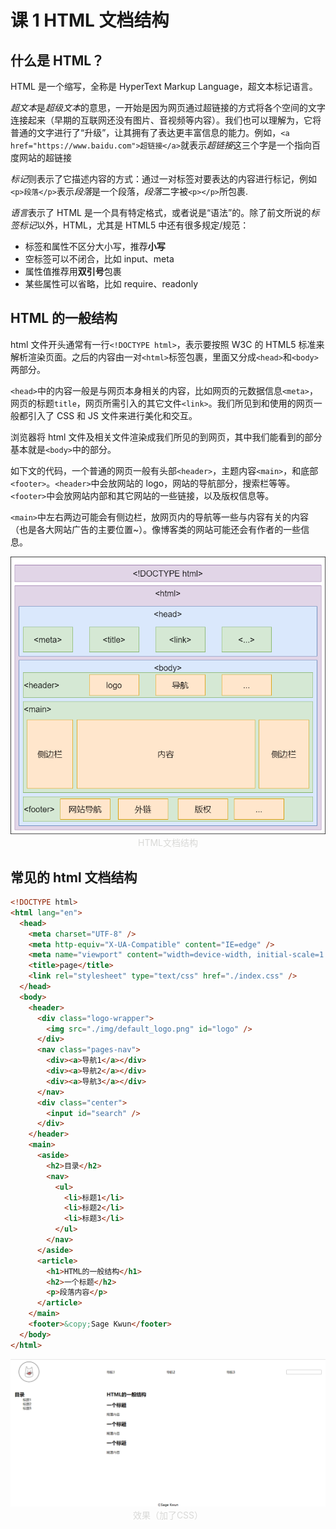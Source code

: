 # 课 1 HTML 文档结构

## 什么是 HTML？

HTML 是一个缩写，全称是 HyperText Markup Language，超文本标记语言。

*超文本*是*超级文本*的意思，一开始是因为网页通过超链接的方式将各个空间的文字连接起来（早期的互联网还没有图片、音视频等内容）。我们也可以理解为，它将普通的文字进行了“升级”，让其拥有了表达更丰富信息的能力。例如，`<a href="https://www.baidu.com">超链接</a>`就表示*超链接*这三个字是一个指向百度网站的超链接

*标记*则表示了它描述内容的方式：通过一对标签对要表达的内容进行标记，例如`<p>段落</p>`表示*段落*是一个段落，*段落*二字被`<p></p>`所包裹.

*语言*表示了 HTML 是一个具有特定格式，或者说是“语法”的。除了前文所说的*标签标记*以外，HTML，尤其是 HTML5 中还有很多规定/规范：

- 标签和属性不区分大小写，推荐**小写**
- 空标签可以不闭合，比如 input、meta
- 属性值推荐用**双引号**包裹
- 某些属性可以省略，比如 require、readonly

## HTML 的一般结构

html 文件开头通常有一行`<!DOCTYPE html>`，表示要按照 W3C 的 HTML5 标准来解析渲染页面。之后的内容由一对`<html>`标签包裹，里面又分成`<head>`和`<body>`两部分。

`<head>`中的内容一般是与网页本身相关的内容，比如网页的元数据信息`<meta>`，网页的标题`title`，网页所需引入的其它文件`<link>`。我们所见到和使用的网页一般都引入了 CSS 和 JS 文件来进行美化和交互。

浏览器将 html 文件及相关文件渲染成我们所见的到网页，其中我们能看到的部分基本就是`<body>`中的部分。

如下文的代码，一个普通的网页一般有头部`<header>`，主题内容`<main>`，和底部`<footer>`。`<header>`中会放网站的 logo，网站的导航部分，搜索栏等等。`<footer>`中会放网站内部和其它网站的一些链接，以及版权信息等。

`<main>`中左右两边可能会有侧边栏，放网页内的导航等一些与内容有关的内容（也是各大网站广告的主要位置~）。像博客类的网站可能还会有作者的一些信息。

<div style="text-align:center">
    <img src="./img/HTML文档结构.png">
    <span style="color:#d9d9d7;font-size: 14px;">HTML文档结构</span>
</div>

## 常见的 html 文档结构

```html
<!DOCTYPE html>
<html lang="en">
  <head>
    <meta charset="UTF-8" />
    <meta http-equiv="X-UA-Compatible" content="IE=edge" />
    <meta name="viewport" content="width=device-width, initial-scale=1.0" />
    <title>page</title>
    <link rel="stylesheet" type="text/css" href="./index.css" />
  </head>
  <body>
    <header>
      <div class="logo-wrapper">
        <img src="./img/default_logo.png" id="logo" />
      </div>
      <nav class="pages-nav">
        <div><a>导航1</a></div>
        <div><a>导航2</a></div>
        <div><a>导航3</a></div>
      </nav>
      <div class="center">
        <input id="search" />
      </div>
    </header>
    <main>
      <aside>
        <h2>目录</h2>
        <nav>
          <ul>
            <li>标题1</li>
            <li>标题2</li>
            <li>标题3</li>
          </ul>
        </nav>
      </aside>
      <article>
        <h1>HTML的一般结构</h1>
        <h2>一个标题</h2>
        <p>段落内容</p>
      </article>
    </main>
    <footer>&copy;Sage Kwun</footer>
  </body>
</html>
```

<div style="text-align:center">
    <img src="./img/t01-例子图片.png">
    <span style="color:#d9d9d7;font-size: 14px;">效果（加了CSS）</span>
</div>
